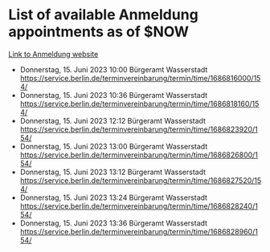 # List of available Anmeldung appointments as of $NOW
[Link to Anmeldung website](https://service.berlin.de/terminvereinbarung/termin/tag.php?termin=1&anliegen[]=120686&dienstleisterlist=122210,122217,327316,122219,327312,122227,327314,122231,327346,122243,327348,122254,122252,329742,122260,329745,122262,329748,122271,327278,122273,327274,122277,327276,330436,122280,327294,122282,327290,122284,327292,122291,327270,122285,327266,122286,327264,122296,327268,150230,329760,122297,327286,122294,327284,122312,329763,122314,329775,122304,327330,122311,327334,122309,327332,317869,122281,327352,122279,329772,122283,122276,327324,122274,327326,122267,329766,122246,327318,122251,327320,122257,327322,122208,327298,122226,327300&herkunft=http%3A%2F%2Fservice.berlin.de%2Fdienstleistung%2F120686%2F)
- Donnerstag, 15. Juni 2023 10:00 Bürgeramt Wasserstadt https://service.berlin.de/terminvereinbarung/termin/time/1686816000/154/
- Donnerstag, 15. Juni 2023 10:36 Bürgeramt Wasserstadt https://service.berlin.de/terminvereinbarung/termin/time/1686818160/154/
- Donnerstag, 15. Juni 2023 12:12 Bürgeramt Wasserstadt https://service.berlin.de/terminvereinbarung/termin/time/1686823920/154/
- Donnerstag, 15. Juni 2023 13:00 Bürgeramt Wasserstadt https://service.berlin.de/terminvereinbarung/termin/time/1686826800/154/
- Donnerstag, 15. Juni 2023 13:12 Bürgeramt Wasserstadt https://service.berlin.de/terminvereinbarung/termin/time/1686827520/154/
- Donnerstag, 15. Juni 2023 13:24 Bürgeramt Wasserstadt https://service.berlin.de/terminvereinbarung/termin/time/1686828240/154/
- Donnerstag, 15. Juni 2023 13:36 Bürgeramt Wasserstadt https://service.berlin.de/terminvereinbarung/termin/time/1686828960/154/
